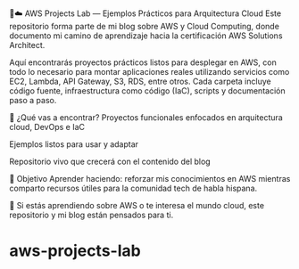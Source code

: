 🧠☁️ AWS Projects Lab — Ejemplos Prácticos para Arquitectura Cloud
Este repositorio forma parte de mi blog sobre AWS y Cloud Computing, donde documento mi camino de aprendizaje hacia la certificación AWS Solutions Architect.

Aquí encontrarás proyectos prácticos listos para desplegar en AWS, con todo lo necesario para montar aplicaciones reales utilizando servicios como EC2, Lambda, API Gateway, S3, RDS, entre otros. Cada carpeta incluye código fuente, infraestructura como código (IaC), scripts y documentación paso a paso.

🚀 ¿Qué vas a encontrar?
Proyectos funcionales enfocados en arquitectura cloud, DevOps e IaC

Ejemplos listos para usar y adaptar

Repositorio vivo que crecerá con el contenido del blog

🎯 Objetivo
Aprender haciendo: reforzar mis conocimientos en AWS mientras comparto recursos útiles para la comunidad tech de habla hispana.

📌 Si estás aprendiendo sobre AWS o te interesa el mundo cloud, este repositorio y mi blog están pensados para ti.
# aws-projects-lab
